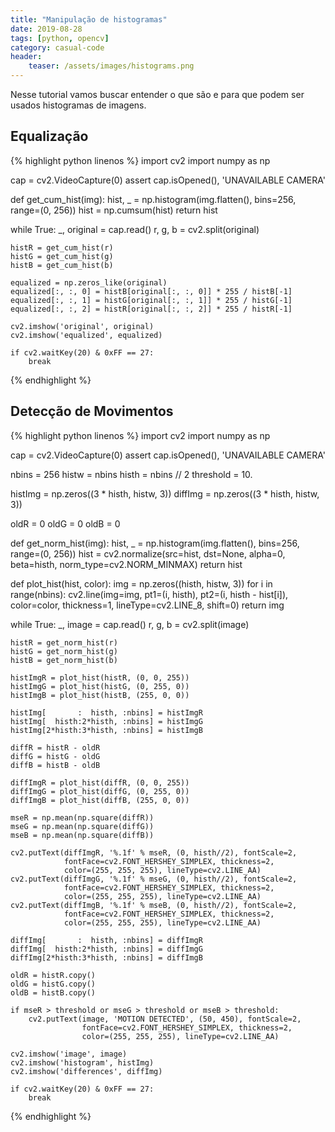 ```yaml
---
title: "Manipulação de histogramas"
date: 2019-08-28
tags: [python, opencv]
category: casual-code
header:
    teaser: /assets/images/histograms.png
---
```

Nesse tutorial vamos buscar entender o que são e para que podem ser usados histogramas de imagens.
<!--more-->


## Equalização

{% highlight python linenos %}
import cv2
import numpy as np

cap = cv2.VideoCapture(0)
assert cap.isOpened(), 'UNAVAILABLE CAMERA'

def get_cum_hist(img):
    hist, _ = np.histogram(img.flatten(), bins=256, range=(0, 256))
    hist = np.cumsum(hist)
    return hist

while True:
    _, original = cap.read()
    r, g, b = cv2.split(original)
    
    histR = get_cum_hist(r)
    histG = get_cum_hist(g)
    histB = get_cum_hist(b)
    
    equalized = np.zeros_like(original)
    equalized[:, :, 0] = histB[original[:, :, 0]] * 255 / histB[-1]
    equalized[:, :, 1] = histG[original[:, :, 1]] * 255 / histG[-1]
    equalized[:, :, 2] = histR[original[:, :, 2]] * 255 / histR[-1]
    
    cv2.imshow('original', original)
    cv2.imshow('equalized', equalized)
    
    if cv2.waitKey(20) & 0xFF == 27:
        break
{% endhighlight %}

## Detecção de Movimentos

{% highlight python linenos %}
import cv2
import numpy as np

cap = cv2.VideoCapture(0)
assert cap.isOpened(), 'UNAVAILABLE CAMERA'
    
nbins = 256
histw = nbins
histh = nbins // 2
threshold = 10.

histImg = np.zeros((3 * histh, histw, 3))
diffImg = np.zeros((3 * histh, histw, 3))

oldR = 0
oldG = 0
oldB = 0

def get_norm_hist(img):
    hist, _ = np.histogram(img.flatten(), bins=256, range=(0, 256))
    hist = cv2.normalize(src=hist, dst=None, alpha=0, beta=histh,
                         norm_type=cv2.NORM_MINMAX)
    return hist

def plot_hist(hist, color):
    img = np.zeros((histh, histw, 3))
    for i in range(nbins):
        cv2.line(img=img, pt1=(i, histh), pt2=(i, histh - hist[i]), 
                 color=color, thickness=1, lineType=cv2.LINE_8, shift=0)
    return img

while True:
    _, image = cap.read()
    r, g, b = cv2.split(image)
    
    histR = get_norm_hist(r)
    histG = get_norm_hist(g)
    histB = get_norm_hist(b)
    
    histImgR = plot_hist(histR, (0, 0, 255))
    histImgG = plot_hist(histG, (0, 255, 0))
    histImgB = plot_hist(histB, (255, 0, 0))
    
    histImg[       :  histh, :nbins] = histImgR
    histImg[  histh:2*histh, :nbins] = histImgG
    histImg[2*histh:3*histh, :nbins] = histImgB
    
    diffR = histR - oldR
    diffG = histG - oldG
    diffB = histB - oldB
    
    diffImgR = plot_hist(diffR, (0, 0, 255))
    diffImgG = plot_hist(diffG, (0, 255, 0))
    diffImgB = plot_hist(diffB, (255, 0, 0))
    
    mseR = np.mean(np.square(diffR))
    mseG = np.mean(np.square(diffG))
    mseB = np.mean(np.square(diffB))
    
    cv2.putText(diffImgR, '%.1f' % mseR, (0, histh//2), fontScale=2,
                fontFace=cv2.FONT_HERSHEY_SIMPLEX, thickness=2,
                color=(255, 255, 255), lineType=cv2.LINE_AA)
    cv2.putText(diffImgG, '%.1f' % mseG, (0, histh//2), fontScale=2,
                fontFace=cv2.FONT_HERSHEY_SIMPLEX, thickness=2,
                color=(255, 255, 255), lineType=cv2.LINE_AA)
    cv2.putText(diffImgB, '%.1f' % mseB, (0, histh//2), fontScale=2,
                fontFace=cv2.FONT_HERSHEY_SIMPLEX, thickness=2,
                color=(255, 255, 255), lineType=cv2.LINE_AA)
    
    diffImg[       :  histh, :nbins] = diffImgR
    diffImg[  histh:2*histh, :nbins] = diffImgG
    diffImg[2*histh:3*histh, :nbins] = diffImgB
    
    oldR = histR.copy()
    oldG = histG.copy()
    oldB = histB.copy()
    
    if mseR > threshold or mseG > threshold or mseB > threshold:
        cv2.putText(image, 'MOTION DETECTED', (50, 450), fontScale=2,
                    fontFace=cv2.FONT_HERSHEY_SIMPLEX, thickness=2,
                    color=(255, 255, 255), lineType=cv2.LINE_AA)
    
    cv2.imshow('image', image)
    cv2.imshow('histogram', histImg)
    cv2.imshow('differences', diffImg)
    
    if cv2.waitKey(20) & 0xFF == 27:
        break
{% endhighlight %}
